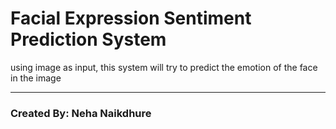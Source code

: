 # Facial Expression Sentiment Prediction System
using image as input, this system will try to predict the emotion of the face in the image

<hr>

<h3>Created By: Neha Naikdhure</h3>
